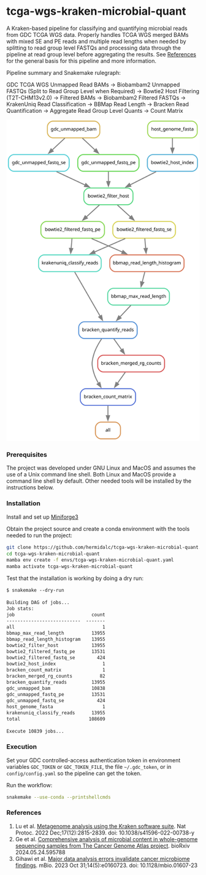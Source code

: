 # tcga-wgs-kraken-microbial-quant

A Kraken-based pipeline for classifying and quantifying microbial
reads from GDC TCGA WGS data. Properly handles TCGA WGS merged
BAMs with mixed SE and PE reads and multiple read lengths when needed
by splitting to read group level FASTQs and processing data through
the pipeline at read group level before aggregating the results.
See [References](#references) for the general basis for this pipeline
and more information.

Pipeline summary and Snakemake rulegraph:

GDC TCGA WGS Unmapped Read BAMs ->
Biobambam2 Unmapped FASTQs (Split to Read Group Level when Required) ->
Bowtie2 Host Filtering (T2T-CHM13v2.0) ->
Filtered BAMs ->
Biobambam2 Filtered FASTQs ->
KrakenUniq Read Classification ->
BBMap Read Length ->
Bracken Read Quantification ->
Aggregate Read Group Level Quants ->
Count Matrix

![Snakemake rule graph](tcga-wgs-kraken-microbial-quant.svg)

### Prerequisites

The project was developed under GNU Linux and MacOS and assumes the
use of a Unix command line shell. Both Linux and MacOS provide a
command line shell by default. Other needed tools will be installed
by the instructions below.

### Installation

Install and set up
[Miniforge3](https://github.com/conda-forge/miniforge#miniforge3)

Obtain the project source and create a conda environment with the tools
needed to run the project:

```bash
git clone https://github.com/hermidalc/tcga-wgs-kraken-microbial-quant.git
cd tcga-wgs-kraken-microbial-quant
mamba env create -f envs/tcga-wgs-kraken-microbial-quant.yaml
mamba activate tcga-wgs-kraken-microbial-quant
```

Test that the installation is working by doing a dry run:

```
$ snakemake --dry-run

Building DAG of jobs...
Job stats:
job                            count
---------------------------  -------
all                                1
bbmap_max_read_length          13955
bbmap_read_length_histogram    13955
bowtie2_filter_host            13955
bowtie2_filtered_fastq_pe      13531
bowtie2_filtered_fastq_se        424
bowtie2_host_index                 1
bracken_count_matrix               1
bracken_merged_rg_counts          82
bracken_quantify_reads         13955
gdc_unmapped_bam               10838
gdc_unmapped_fastq_pe          13531
gdc_unmapped_fastq_se            424
host_genome_fasta                  1
krakenuniq_classify_reads      13955
total                         108609

Execute 10839 jobs...
```


### Execution

Set your GDC controlled-access authentication token in environment
variables `GDC_TOKEN` or `GDC_TOKEN_FILE`, the file `~/.gdc_token`, or
in `config/config.yaml` so the pipeline can get the token.

Run the workflow:

```bash
snakemake --use-conda --printshellcmds
```

### References

1. Lu et al. [Metagenome analysis using the Kraken software suite](
    https://www.ncbi.nlm.nih.gov/pmc/articles/PMC9725748/).
Nat Protoc. 2022 Dec;17(12):2815-2839. doi: 10.1038/s41596-022-00738-y
2. Ge et al. [Comprehensive analysis of microbial content in whole-genome
sequencing samples from The Cancer Genome Atlas project](
    https://doi.org/10.1101/2024.05.24.595788). bioRxiv 2024.05.24.595788
3. Gihawi et al. [Major data analysis errors invalidate cancer microbiome
findings](https://pubmed.ncbi.nlm.nih.gov/37811944/). mBio. 2023 Oct
31;14(5):e0160723. doi: 10.1128/mbio.01607-23
